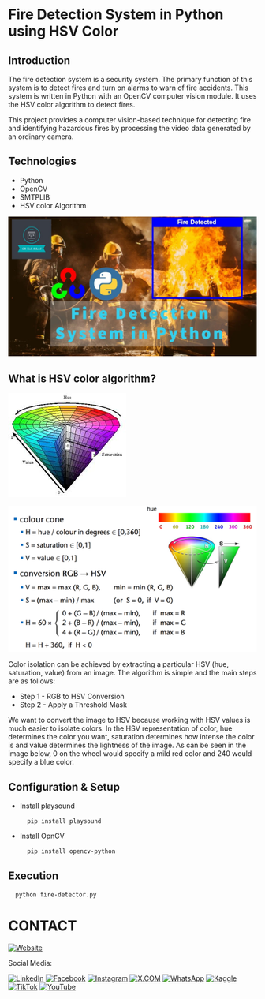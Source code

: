 # Fire Detection System in Python using HSV Color


## Introduction

The fire detection system is a security system. The primary function of this system is to detect fires and turn on alarms to warn of fire accidents. This system is written in Python with an OpenCV computer vision module. It uses the HSV color algorithm to detect fires.

This project provides a computer vision-based technique for detecting fire and identifying hazardous fires by processing the video data generated by an ordinary camera.


## Technologies
- Python
- OpenCV
- SMTPLIB
- HSV color Algorithm

![](github-readme-content/image-1.jpg)  



## What is HSV color algorithm?

![](github-readme-content/hsv-1.jpg)

![](github-readme-content/hsv-0.png)

Color isolation can be achieved by extracting a particular HSV (hue, saturation, value) from an image. The algorithm is simple and the main steps are as follows:

- Step 1 - RGB to HSV Conversion
- Step 2 - Apply a Threshold Mask

We want to convert the image to HSV because working with HSV values is much easier to isolate colors. In the HSV representation of color, hue determines the color you want, saturation determines how intense the color is and value determines the lightness of the image. As can be seen in the image below, 0 on the wheel would specify a mild red color and 240 would specify a blue color.

## Configuration & Setup

- Install playsound

  ```
    pip install playsound
  ```

- Install OpnCV

  ```
    pip install opencv-python
  ```

## Execution

  ```
    python fire-detector.py
  ```

# CONTACT

[![Website](https://img.shields.io/badge/-Website-%23E01E5A?style=flat-square&logo=realm&logoColor=white)](http://www.gunarakulan.info)

Social Media:

[![LinkedIn](https://img.shields.io/badge/-LinkedIn-0A66C2?style=flat-square&logo=linkedin&logoColor=white)](https://www.linkedin.com/in/gunarakulangunaretnam)
[![Facebook](https://img.shields.io/badge/-Facebook-196dcc?style=flat-square&logo=facebook&logoColor=white)](https://www.facebook.com/gunarakulangunaretnam)
[![Instagram](https://img.shields.io/badge/-Instagram-bd3651?style=flat-square&logo=instagram&logoColor=white)](https://www.instagram.com/gunarakulangunaretnam)
[![X.COM](https://img.shields.io/badge/-X.COM-0066ff?style=flat-square&logo=x&logoColor=white)](https://x.com/gunarakulangr)
[![WhatsApp](https://img.shields.io/badge/-WhatsApp-07a647?style=flat-square&logo=whatsapp&logoColor=white)](https://wa.me/94740001141)
[![Kaggle](https://img.shields.io/badge/-Kaggle-3295bd?style=flat-square&logo=kaggle&logoColor=white)](https://www.kaggle.com/gunarakulangr)
[![TikTok](https://img.shields.io/badge/-TikTok-579ea3?style=flat-square&logo=tiktok&logoColor=white)](https://www.tiktok.com/@gunarakulangunaretnam)
[![YouTube](https://img.shields.io/badge/-YouTube-a82121?style=flat-square&logo=youtube&logoColor=white)](https://www.youtube.com/channel/UCjMOdgHFAjAdBKiqV8y2Tww)
